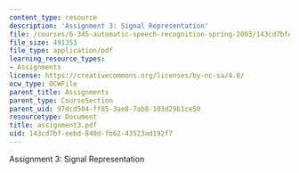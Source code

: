 ```yaml
---
content_type: resource
description: 'Assignment 3: Signal Representation'
file: /courses/6-345-automatic-speech-recognition-spring-2003/143cd7bfeebd840dfb6243523ad192f7_assignment3.pdf
file_size: 491353
file_type: application/pdf
learning_resource_types:
- Assignments
license: https://creativecommons.org/licenses/by-nc-sa/4.0/
ocw_type: OCWFile
parent_title: Assignments
parent_type: CourseSection
parent_uid: 97dcd504-ff85-3ae8-7ab8-103d29b1ce50
resourcetype: Document
title: assignment3.pdf
uid: 143cd7bf-eebd-840d-fb62-43523ad192f7
---
```

Assignment 3: Signal Representation